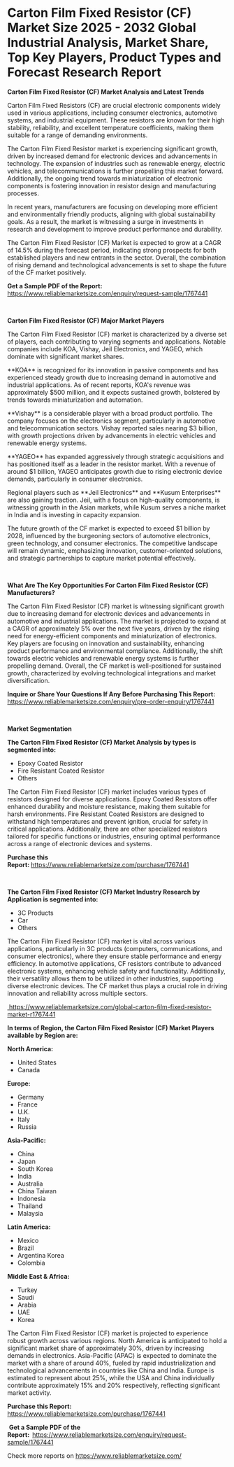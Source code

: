 <p><h1>Carton Film Fixed Resistor (CF) Market Size 2025 - 2032 Global Industrial Analysis, Market Share, Top Key Players, Product Types and Forecast Research Report</h1></p><p><strong>Carton Film Fixed Resistor (CF) Market Analysis and Latest Trends</strong></p>
<p><p>Carton Film Fixed Resistors (CF) are crucial electronic components widely used in various applications, including consumer electronics, automotive systems, and industrial equipment. These resistors are known for their high stability, reliability, and excellent temperature coefficients, making them suitable for a range of demanding environments.</p><p>The Carton Film Fixed Resistor market is experiencing significant growth, driven by increased demand for electronic devices and advancements in technology. The expansion of industries such as renewable energy, electric vehicles, and telecommunications is further propelling this market forward. Additionally, the ongoing trend towards miniaturization of electronic components is fostering innovation in resistor design and manufacturing processes.</p><p>In recent years, manufacturers are focusing on developing more efficient and environmentally friendly products, aligning with global sustainability goals. As a result, the market is witnessing a surge in investments in research and development to improve product performance and durability. </p><p>The Carton Film Fixed Resistor (CF) Market is expected to grow at a CAGR of 14.5% during the forecast period, indicating strong prospects for both established players and new entrants in the sector. Overall, the combination of rising demand and technological advancements is set to shape the future of the CF market positively.</p></p>
<p><strong>Get a Sample PDF of the Report:&nbsp;</strong> <a href="https://www.reliablemarketsize.com/enquiry/request-sample/1767441?utm_campaign=2526&utm_medium=2&utm_source=Github&utm_content=ia&utm_term=06042025&utm_id=carton-film-fixed-resistor-cf">https://www.reliablemarketsize.com/enquiry/request-sample/1767441</a></p>
<p>&nbsp;</p>
<p><strong>Carton Film Fixed Resistor (CF) Major Market Players</strong></p>
<p><p>The Carton Film Fixed Resistor (CF) market is characterized by a diverse set of players, each contributing to varying segments and applications. Notable companies include KOA, Vishay, Jeil Electronics, and YAGEO, which dominate with significant market shares.</p><p>**KOA** is recognized for its innovation in passive components and has experienced steady growth due to increasing demand in automotive and industrial applications. As of recent reports, KOA's revenue was approximately $500 million, and it expects sustained growth, bolstered by trends towards miniaturization and automation.</p><p>**Vishay** is a considerable player with a broad product portfolio. The company focuses on the electronics segment, particularly in automotive and telecommunication sectors. Vishay reported sales nearing $3 billion, with growth projections driven by advancements in electric vehicles and renewable energy systems.</p><p>**YAGEO** has expanded aggressively through strategic acquisitions and has positioned itself as a leader in the resistor market. With a revenue of around $1 billion, YAGEO anticipates growth due to rising electronic device demands, particularly in consumer electronics.</p><p>Regional players such as **Jeil Electronics** and **Kusum Enterprises** are also gaining traction. Jeil, with a focus on high-quality components, is witnessing growth in the Asian markets, while Kusum serves a niche market in India and is investing in capacity expansion.</p><p>The future growth of the CF market is expected to exceed $1 billion by 2028, influenced by the burgeoning sectors of automotive electronics, green technology, and consumer electronics. The competitive landscape will remain dynamic, emphasizing innovation, customer-oriented solutions, and strategic partnerships to capture market potential effectively.</p></p>
<p>&nbsp;</p>
<p><strong>What Are The Key Opportunities For Carton Film Fixed Resistor (CF) Manufacturers?</strong></p>
<p><p>The Carton Film Fixed Resistor (CF) market is witnessing significant growth due to increasing demand for electronic devices and advancements in automotive and industrial applications. The market is projected to expand at a CAGR of approximately 5% over the next five years, driven by the rising need for energy-efficient components and miniaturization of electronics. Key players are focusing on innovation and sustainability, enhancing product performance and environmental compliance. Additionally, the shift towards electric vehicles and renewable energy systems is further propelling demand. Overall, the CF market is well-positioned for sustained growth, characterized by evolving technological integrations and market diversification.</p></p>
<p><strong>Inquire or Share Your Questions If Any Before Purchasing This Report:</strong> <a href="https://www.reliablemarketsize.com/enquiry/pre-order-enquiry/1767441?utm_campaign=2526&utm_medium=2&utm_source=Github&utm_content=ia&utm_term=06042025&utm_id=carton-film-fixed-resistor-cf">https://www.reliablemarketsize.com/enquiry/pre-order-enquiry/1767441</a></p>
<p>&nbsp;</p>
<p><strong>Market Segmentation</strong></p>
<p><strong>The Carton Film Fixed Resistor (CF) Market Analysis by types is segmented into:</strong></p>
<p><ul><li>Epoxy Coated Resistor</li><li>Fire Resistant Coated Resistor</li><li>Others</li></ul></p>
<p><p>The Carton Film Fixed Resistor (CF) market includes various types of resistors designed for diverse applications. Epoxy Coated Resistors offer enhanced durability and moisture resistance, making them suitable for harsh environments. Fire Resistant Coated Resistors are designed to withstand high temperatures and prevent ignition, crucial for safety in critical applications. Additionally, there are other specialized resistors tailored for specific functions or industries, ensuring optimal performance across a range of electronic devices and systems.</p></p>
<p><strong>Purchase this Report:&nbsp;</strong><a href="https://www.reliablemarketsize.com/purchase/1767441?utm_campaign=2526&utm_medium=2&utm_source=Github&utm_content=ia&utm_term=06042025&utm_id=carton-film-fixed-resistor-cf">https://www.reliablemarketsize.com/purchase/1767441</a></p>
<p>&nbsp;</p>
<p><strong>The Carton Film Fixed Resistor (CF) Market Industry Research by Application is segmented into:</strong></p>
<p><ul><li>3C Products</li><li>Car</li><li>Others</li></ul></p>
<p><p>The Carton Film Fixed Resistor (CF) market is vital across various applications, particularly in 3C products (computers, communications, and consumer electronics), where they ensure stable performance and energy efficiency. In automotive applications, CF resistors contribute to advanced electronic systems, enhancing vehicle safety and functionality. Additionally, their versatility allows them to be utilized in other industries, supporting diverse electronic devices. The CF market thus plays a crucial role in driving innovation and reliability across multiple sectors.</p></p>
<p><a href="https://www.reliablemarketsize.com/global-carton-film-fixed-resistor-market-r1767441?utm_campaign=2526&utm_medium=2&utm_source=Github&utm_content=ia&utm_term=06042025&utm_id=carton-film-fixed-resistor-cf">&nbsp;https://www.reliablemarketsize.com/global-carton-film-fixed-resistor-market-r1767441</a></p>
<p><strong>In terms of Region, the Carton Film Fixed Resistor (CF) Market Players available by Region are:</strong></p>
<p>
    <p> <strong> North America: </strong>
        <ul>
            <li>United States</li>
            <li>Canada</li>
        </ul>
        </p> 
    <p> <strong> Europe: </strong>
        <ul>
            <li>Germany</li>
            <li>France</li>
            <li>U.K.</li>
            <li>Italy</li>
            <li>Russia</li>
        </ul>
        </p> 
    <p> <strong> Asia-Pacific: </strong>
        <ul>
            <li>China</li>
            <li>Japan</li>
            <li>South Korea</li>
            <li>India</li>
            <li>Australia</li>
            <li>China Taiwan</li>
            <li>Indonesia</li>
            <li>Thailand</li>
            <li>Malaysia</li>
        </ul>
        </p> 
    <p> <strong> Latin America: </strong>
        <ul>
            <li>Mexico</li>
            <li>Brazil</li>
            <li>Argentina Korea</li>
            <li>Colombia</li>
        </ul>
        </p> 
    <p> <strong> Middle East & Africa: </strong>
        <ul>
            <li>Turkey</li>
            <li>Saudi</li>
            <li>Arabia</li>
            <li>UAE</li>
            <li>Korea</li>
        </ul>
    </p>
    </p>
<p><p>The Carton Film Fixed Resistor (CF) market is projected to experience robust growth across various regions. North America is anticipated to hold a significant market share of approximately 30%, driven by increasing demands in electronics. Asia-Pacific (APAC) is expected to dominate the market with a share of around 40%, fueled by rapid industrialization and technological advancements in countries like China and India. Europe is estimated to represent about 25%, while the USA and China individually contribute approximately 15% and 20% respectively, reflecting significant market activity.</p></p>
<p><strong>Purchase this Report: </strong><a href="https://www.reliablemarketsize.com/purchase/1767441?utm_campaign=2526&utm_medium=2&utm_source=Github&utm_content=ia&utm_term=06042025&utm_id=carton-film-fixed-resistor-cf">https://www.reliablemarketsize.com/purchase/1767441</a></p>
<p>&nbsp;<strong>Get a Sample PDF of the Report:&nbsp;&nbsp;</strong><a href="https://www.reliablemarketsize.com/enquiry/request-sample/1767441?utm_campaign=2526&utm_medium=2&utm_source=Github&utm_content=ia&utm_term=06042025&utm_id=carton-film-fixed-resistor-cf">https://www.reliablemarketsize.com/enquiry/request-sample/1767441</a></p>
<p><strong></strong></p>
<p>Check more reports on <a href="https://www.reliablemarketsize.com/?utm_campaign=2526&utm_medium=2&utm_source=Github&utm_content=ia&utm_term=06042025&utm_id=carton-film-fixed-resistor-cf">https://www.reliablemarketsize.com/</a></p>